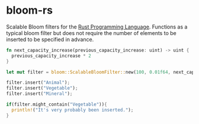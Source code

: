 bloom-rs
========

Scalable Bloom filters for the [Rust Programming Language](http://rust-lang.org). Functions as a typical bloom filter but does not require the number of elements to be inserted to be specified in advance.

```rust
fn next_capacity_increase(previous_capacity_increase: uint) -> uint {
  previous_capacity_increase * 2
}

let mut filter = bloom::ScalableBloomFilter::new(100, 0.01f64, next_capacity_increase);

filter.insert("Animal");
filter.insert("Vegetable");
filter.insert("Mineral");

if(filter.might_contain("Vegetable")){
  println!("It's very probably been inserted.");
}
```
